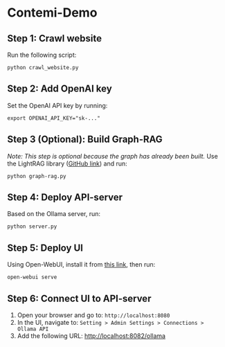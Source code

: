 # Contemi-Demo

## Step 1: Crawl website
Run the following script:
```
python crawl_website.py
```

## Step 2: Add OpenAI key
Set the OpenAI API key by running:
```
export OPENAI_API_KEY="sk-..."
```

## Step 3 (Optional): Build Graph-RAG
*Note: This step is optional because the graph has already been built.*
Use the LightRAG library ([GitHub link](https://github.com/HKUDS/LightRAG)) and run:
```
python graph-rag.py
```

## Step 4: Deploy API-server
Based on the Ollama server, run:
```
python server.py
```

## Step 5: Deploy UI
Using Open-WebUI, install it from [this link](https://ollama.com/download/linux), then run:
```
open-webui serve
```

## Step 6: Connect UI to API-server
1. Open your browser and go to: `http://localhost:8080`
2. In the UI, navigate to: `Setting > Admin Settings > Connections > Ollama API`
3. Add the following URL: [http://localhost:8082/ollama](http://localhost:8082/ollama)
